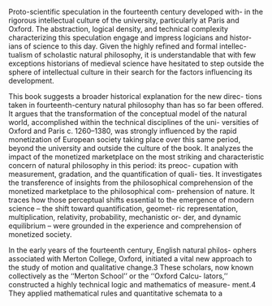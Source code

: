 Proto-scientific speculation in the fourteenth century developed with- in the rigorous intellectual culture of the university, particularly at Paris  and Oxford. The abstraction, logical density, and technical complexity  characterizing this speculation engage and impress logicians and histor- ians of science to this day. Given the highly refined and formal intellec- tualism of scholastic natural philosophy, it is understandable that with few  exceptions historians of medieval science have hesitated to step outside the sphere of intellectual culture in their search for the factors influencing its development.

This book suggests a broader historical explanation for the new direc- tions taken in fourteenth-century natural philosophy than has so far been  offered. It argues that the transformation of the conceptual model of the  natural world, accomplished within the technical disciplines of the uni- versities of Oxford and Paris c. 1260–1380, was strongly influenced by the  rapid monetization of European society taking place over this same period, beyond the university and outside the culture of the book. It analyzes the impact of the monetized marketplace on the most striking  and characteristic concern of natural philosophy in this period: its preoc- cupation with measurement, gradation, and the quantification of quali- ties. It investigates the transference of insights from the philosophical  comprehension of the monetized marketplace to the philosophical com- prehension of nature. It traces how those perceptual shifts essential to the  emergence of modern science – the shift toward quantification, geomet- ric representation, multiplication, relativity, probability, mechanistic or- der, and dynamic equilibrium – were grounded in the experience and  comprehension of monetized society.

In the early years of the fourteenth century, English natural philos- ophers associated with Merton College, Oxford, initiated a vital new  approach to the study of motion and qualitative change.3 These scholars,  now known collectively as the ‘‘Merton School’’ or the ‘‘Oxford Calcu- lators,’’ constructed a highly technical logic and mathematics of measure- ment.4 They applied mathematical rules and quantitative schemata to a


